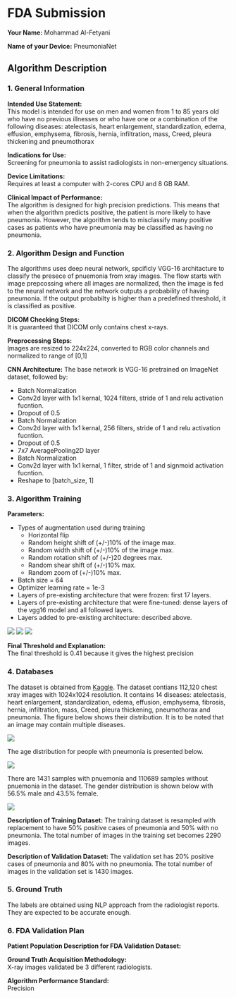 # FDA  Submission

**Your Name:** Mohammad Al-Fetyani

**Name of your Device:** PneumoniaNet 

## Algorithm Description 

### 1. General Information

**Intended Use Statement:**  
This model is intended for use on men and women from 1 to 85 years old who have no previous illnesses or who have one or a combination of the following diseases: atelectasis, heart enlargement, standardization, edema, effusion, emphysema, fibrosis, hernia, infiltration, mass, Creed, pleura thickening and pneumothorax

**Indications for Use:**  
Screening for pneumonia to assist radiologists in non-emergency situations.

**Device Limitations:**  
Requires at least a computer with 2-cores CPU and 8 GB RAM.

**Clinical Impact of Performance:**  
The algorithm is designed for high precision predictions. This means that when the algorithm predicts positive, the patient is more likely to have pneumonia. However, the algorithm tends to misclassify many positive cases as patients who have pneumonia may be classified as having no pneumonia.

### 2. Algorithm Design and Function

The algorithms uses deep neural network, spcificly VGG-16 architacture to classify the presece of pnuemonia from xray images. The flow starts with image prepcossing where all images are normalized, then the image is fed to the neural network and the network outputs a probability of having pneumonia. If the output probabilty is higher than a predefined threshold, it is classified as positive.

**DICOM Checking Steps:**  
It is guaranteed that DICOM only contains chest x-rays.  

**Preprocessing Steps:**  
ِImages are resized to 224x224, converted to RGB color channels and normalized to range of [0,1]

**CNN Architecture:**
The base network is VGG-16 pretrained on ImageNet dataset, followed by:
* Batch Normalization
* Conv2d layer with 1x1 kernal, 1024 filters, stride of 1 and relu activation fucntion.
* Dropout of 0.5
* Batch Normalization
* Conv2d layer with 1x1 kernal, 256 filters, stride of 1 and relu activation fucntion.
* Dropout of 0.5
* 7x7 AveragePooling2D layer
* Batch Normalization
* Conv2d layer with 1x1 kernal, 1 filter, stride of 1 and signmoid activation fucntion.
* Reshape to [batch_size, 1]

### 3. Algorithm Training

**Parameters:**
* Types of augmentation used during training
    * Horizontal flip
    * Random height shift of (+/-)10% of the image max.
    * Random width shift of (+/-)10% of the image max.
    * Random rotation shift of (+/-)20 degrees max.
    * Random shear shift of (+/-)10% max.
    * Random zoom of (+/-)10% max.
* Batch size = 64
* Optimizer learning rate = 1e-3
* Layers of pre-existing architecture that were frozen: first 17 layers.
* Layers of pre-existing architecture that were fine-tuned: dense layers of the vgg16 model and all followed layers.
* Layers added to pre-existing architecture: described above.

<img src="loss.png" />

<img src="auc.png" />

<img src="pc.png" />

**Final Threshold and Explanation:**  
The final threshold is 0.41 because it gives the highest precision

### 4. Databases

The dataset is obtained from [Kaggle](https://www.kaggle.com/nih-chest-xrays/data). The dataset contians 112,120 chest xray images with 1024x1024 resolution. It contains 14 diseases: atelectasis, heart enlargement, standardization, edema, effusion, emphysema, fibrosis, hernia, infiltration, mass, Creed, pleura thickening, pneumothorax and pneumonia. The figure below shows their distribution. It is to be noted that an image may contain multiple diseases.

<img src="dis_dis.png" />

The age distribution for people with pneumonia is presented below.

<img src="age.png" />

There are 1431 samples with pnuemonia and 110689 samples without pnuemonia in the dataset. The gender distribution is shown below with 56.5% male and 43.5% female.

<img src="sex.png" />



**Description of Training Dataset:** 
The training dataset is resampled with replacement to have 50% positive cases of pneumonia and 50% with no pneumonia. The total number of images in the training set becomes 2290 images.

**Description of Validation Dataset:** 
The validation set has 20% positive cases of pneumonia and 80% with no pneumonia. The total number of images in the validation set is 1430 images.

### 5. Ground Truth
The labels are obtained using NLP approach from the radiologist reports. They are expected to be accurate enough.


### 6. FDA Validation Plan

**Patient Population Description for FDA Validation Dataset:**

**Ground Truth Acquisition Methodology:**  
X-ray images validated be 3 different radiologists.

**Algorithm Performance Standard:**  
Precision
